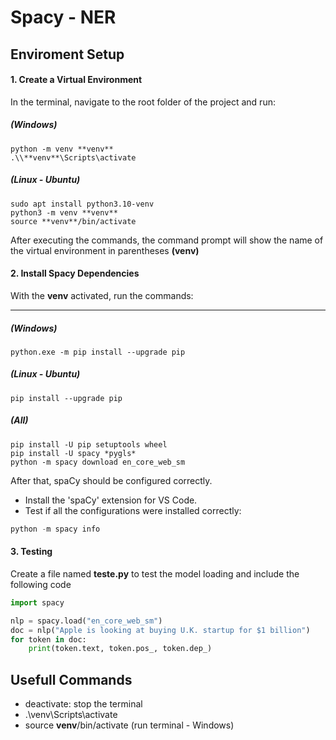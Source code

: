 # Spacy - NER

## Enviroment Setup

#### 1. Create a Virtual Environment

In the terminal, navigate to the root folder of the project and run:


##### (Windows)
```
python -m venv **venv**
.\\**venv**\Scripts\activate
```

##### (Linux - Ubuntu)
```
sudo apt install python3.10-venv
python3 -m venv **venv**
source **venv**/bin/activate
```

After executing the commands, the command prompt will show the name of the virtual environment in parentheses **(venv)**



#### 2. Install Spacy Dependencies

With the **venv** activated, run the commands:

---
##### (Windows)
```
python.exe -m pip install --upgrade pip
```

##### (Linux - Ubuntu)
```
pip install --upgrade pip
```

##### (All)
```
pip install -U pip setuptools wheel
pip install -U spacy *pygls*
python -m spacy download en_core_web_sm
```

After that, spaCy should be configured correctly.

- Install the 'spaCy' extension for VS Code.
- Test if all the configurations were installed correctly:

```python
python -m spacy info 
```

#### 3. Testing

Create a file named **teste.py** to test the model loading and include the following code

```python
import spacy

nlp = spacy.load("en_core_web_sm")
doc = nlp("Apple is looking at buying U.K. startup for $1 billion")
for token in doc:
    print(token.text, token.pos_, token.dep_)
```


## Usefull Commands

- deactivate: stop the terminal
- .\\venv\Scripts\activate 
- source **venv**/bin/activate (run terminal - Windows)